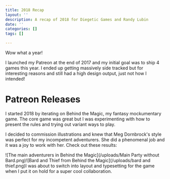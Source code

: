 ```yaml
---
title: 2018 Recap
layout: ''
description: A recap of 2018 for Diegetic Games and Randy Lubin
date: ''
categories: []
tags: []

---
```

Wow what a year!

I launched my Patreon at the end of 2017 and my initial goal was to ship 4 games this year. I ended up getting massively side tracked but for interesting reasons and still had a high design output, just not how I intended!

# Patreon Releases

I started 2018 by iterating on Behind the Magic, my fantasy mockumentary game. The core game was great but I was experimenting with how to present the rules and trying out variant ways to play.

I decided to commission illustrations and knew that Meg Dornbrock's style was perfect for my incompetent adventurers. She did a phenomenal job and it was a joy to work with her. Check out these results:

![The main adventurers in Behind the Magic](/uploads/Main Party without Bard.png)![Bard and Thief from Behind the Magic](/uploads/bard and thief.png)I was about to switch into layout and typesetting for the game when I put it on hold for a super cool collaboration.